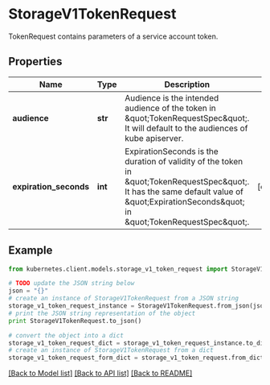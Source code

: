 # StorageV1TokenRequest

TokenRequest contains parameters of a service account token.

## Properties
Name | Type | Description | Notes
------------ | ------------- | ------------- | -------------
**audience** | **str** | Audience is the intended audience of the token in \&quot;TokenRequestSpec\&quot;. It will default to the audiences of kube apiserver. | 
**expiration_seconds** | **int** | ExpirationSeconds is the duration of validity of the token in \&quot;TokenRequestSpec\&quot;. It has the same default value of \&quot;ExpirationSeconds\&quot; in \&quot;TokenRequestSpec\&quot;. | [optional] 

## Example

```python
from kubernetes.client.models.storage_v1_token_request import StorageV1TokenRequest

# TODO update the JSON string below
json = "{}"
# create an instance of StorageV1TokenRequest from a JSON string
storage_v1_token_request_instance = StorageV1TokenRequest.from_json(json)
# print the JSON string representation of the object
print StorageV1TokenRequest.to_json()

# convert the object into a dict
storage_v1_token_request_dict = storage_v1_token_request_instance.to_dict()
# create an instance of StorageV1TokenRequest from a dict
storage_v1_token_request_form_dict = storage_v1_token_request.from_dict(storage_v1_token_request_dict)
```
[[Back to Model list]](../README.md#documentation-for-models) [[Back to API list]](../README.md#documentation-for-api-endpoints) [[Back to README]](../README.md)


